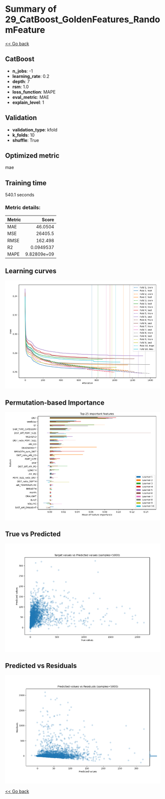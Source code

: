# Summary of 29_CatBoost_GoldenFeatures_RandomFeature

[<< Go back](../README.md)


## CatBoost
- **n_jobs**: -1
- **learning_rate**: 0.2
- **depth**: 7
- **rsm**: 1.0
- **loss_function**: MAPE
- **eval_metric**: MAE
- **explain_level**: 1

## Validation
 - **validation_type**: kfold
 - **k_folds**: 10
 - **shuffle**: True

## Optimized metric
mae

## Training time

540.1 seconds

### Metric details:
| Metric   |           Score |
|:---------|----------------:|
| MAE      |    46.0504      |
| MSE      | 26405.5         |
| RMSE     |   162.498       |
| R2       |     0.0949537   |
| MAPE     |     9.82809e+09 |



## Learning curves
![Learning curves](learning_curves.png)

## Permutation-based Importance
![Permutation-based Importance](permutation_importance.png)
## True vs Predicted

![True vs Predicted](true_vs_predicted.png)


## Predicted vs Residuals

![Predicted vs Residuals](predicted_vs_residuals.png)



[<< Go back](../README.md)
